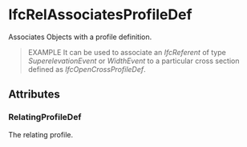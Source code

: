 # IfcRelAssociatesProfileDef

Associates Objects with a profile definition.
<!-- end of short definition -->


> EXAMPLE It can be used to associate an _IfcReferent_ of type *SuperelevationEvent* or *WidthEvent* to a particular cross section defined as _IfcOpenCrossProfileDef_.

## Attributes

### RelatingProfileDef
The relating profile.
